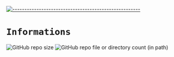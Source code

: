 [![-----------------------------------------------------](https://raw.githubusercontent.com/andreasbm/readme/master/assets/lines/colored.png)](#table-of-contents)

# `Informations` 

![GitHub repo size](https://img.shields.io/github/repo-size/strozoid/Ero?style=for-the-badge&logo=github)
![GitHub repo file or directory count (in path)](https://img.shields.io/github/directory-file-count/strozoid/Ero/pics?type=file&style=for-the-badge&label=Jumlah%20gambar)
